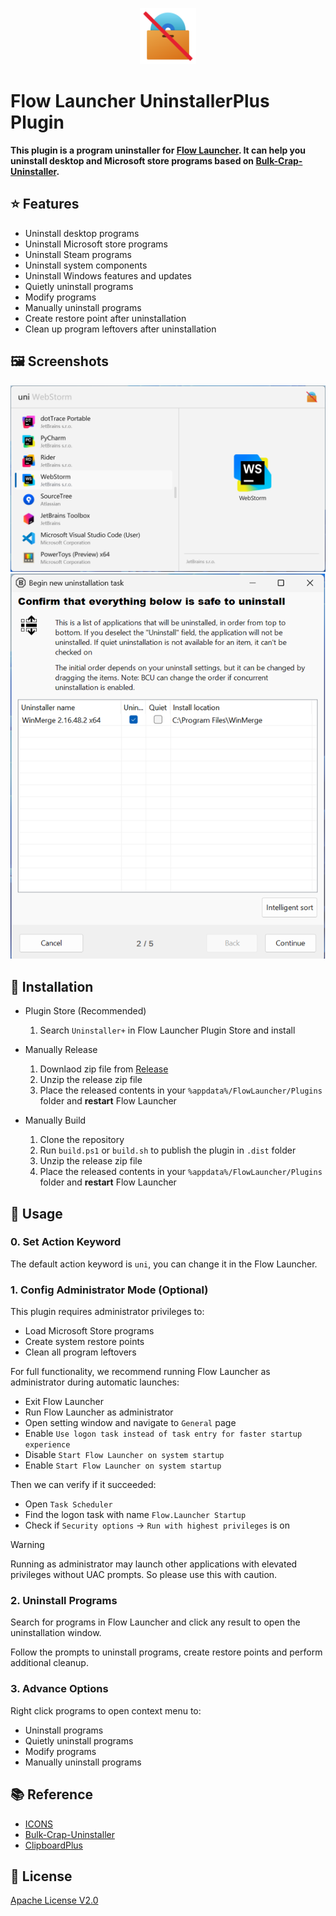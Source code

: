 <p align="center">
  <img src="./src/Flow.Launcher.Plugin.UninstallerPlus/Images/icon.png" width="90">
</p>

# Flow Launcher UninstallerPlus Plugin

**This plugin is a program uninstaller for [Flow Launcher](https://github.com/Flow-Launcher/Flow.Launcher). It can help you uninstall desktop and Microsoft store programs based on [Bulk-Crap-Uninstaller](https://github.com/Klocman/Bulk-Crap-Uninstaller).**

## ⭐ Features

- Uninstall desktop programs
- Uninstall Microsoft store programs
- Uninstall Steam programs
- Uninstall system components
- Uninstall Windows features and updates
- Quietly uninstall programs
- Modify programs
- Manually uninstall programs
- Create restore point after uninstallation
- Clean up program leftovers after uninstallation

## 🖼️ Screenshots

<picture>
  <source media="(prefers-color-scheme: dark)" srcset="./images/screenshot1_dark.png">
  <source media="(prefers-color-scheme: light)" srcset="./images/screenshot1_light.png">
  <img alt="Screenshot 1" src="./images/screenshot1_light.png">
</picture>

<picture>
  <source media="(prefers-color-scheme: dark)" srcset="./images/screenshot2_dark.png">
  <source media="(prefers-color-scheme: light)" srcset="./images/screenshot2_light.png">
  <img alt="Screenshot 2" src="./images/screenshot2_light.png">
</picture>

## 🚀 Installation

* Plugin Store (Recommended)

  1. Search `Uninstaller+` in Flow Launcher Plugin Store and install

* Manually Release

  1. Downlaod zip file from [Release](https://github.com/Jack251970/Flow.Launcher.Plugin.UninstallerPlus/releases)
  2. Unzip the release zip file
  3. Place the released contents in your `%appdata%/FlowLauncher/Plugins` folder and **restart** Flow Launcher

* Manually Build

  1. Clone the repository
  2. Run `build.ps1` or `build.sh` to publish the plugin in `.dist` folder
  3. Unzip the release zip file
  4. Place the released contents in your `%appdata%/FlowLauncher/Plugins` folder and **restart** Flow Launcher

## 📝 Usage

### 0. Set Action Keyword

The default action keyword is `uni`, you can change it in the Flow Launcher.

### 1. Config Administrator Mode (Optional)

This plugin requires administrator privileges to:

* Load Microsoft Store programs
* Create system restore points
* Clean all program leftovers

For full functionality, we recommend running Flow Launcher as administrator during automatic launches:

* Exit Flow Launcher
* Run Flow Launcher as administrator
* Open setting window and navigate to `General` page
* Enable `Use logon task instead of task entry for faster startup experience`
* Disable `Start Flow Launcher on system startup`
* Enable `Start Flow Launcher on system startup`

Then we can verify if it succeeded:

* Open `Task Scheduler`
* Find the logon task with name `Flow.Launcher Startup`
* Check if `Security options` -> `Run with highest privileges` is on

> [!WARNING]
> Running as administrator may launch other applications with elevated privileges without UAC prompts.
> So please use this with caution.

### 2. Uninstall Programs

Search for programs in Flow Launcher and click any result to open the uninstallation window.

Follow the prompts to uninstall programs, create restore points and perform additional cleanup.

### 3. Advance Options

Right click programs to open context menu to:

* Uninstall programs
* Quietly uninstall programs
* Modify programs
* Manually uninstall programs

## 📚 Reference

- [ICONS](https://icons8.com/icons)
- [Bulk-Crap-Uninstaller](https://github.com/Klocman/Bulk-Crap-Uninstaller)
- [ClipboardPlus](https://github.com/Jack251970/Flow.Launcher.Plugin.ClipboardPlus)

## 📄 License

[Apache License V2.0](LICENSE)
